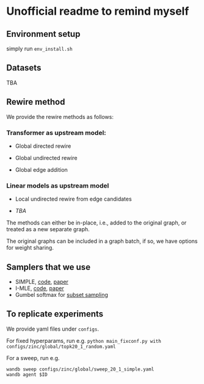 # Unofficial readme to remind myself

## Environment setup
simply run `env_install.sh`

## Datasets
TBA

## Rewire method
We provide the rewire methods as follows:

### Transformer as upstream model:

- Global directed rewire

- Global undirected rewire

- Global edge addition

### Linear models as upstream model

- Local undirected rewire from edge candidates

- _TBA_

The methods can either be in-place, i.e., added to the original graph, or treated as a new separate graph.

The original graphs can be included in a graph batch, if so, we have options for weight sharing.

## Samplers that we use
- SIMPLE, [code](https://github.com/UCLA-StarAI/SIMPLE), [paper](https://arxiv.org/abs/2210.01941)
- I-MLE, [code](https://github.com/uclnlp/torch-imle), [paper](https://arxiv.org/abs/2106.01798)
- Gumbel softmax for [subset sampling](https://uvadlc-notebooks.readthedocs.io/en/latest/tutorial_notebooks/DL2/sampling/subsets.html)

## To replicate experiments
We provide yaml files under `configs`.

For fixed hyperparams, run e.g. 
`python main_fixconf.py with configs/zinc/global/topk20_1_random.yaml`

For a sweep, run e.g.
```
wandb sweep configs/zinc/global/sweep_20_1_simple.yaml
wandb agent $ID
```